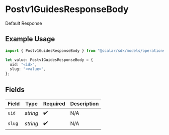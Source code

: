 # Postv1GuidesResponseBody

Default Response

## Example Usage

```typescript
import { Postv1GuidesResponseBody } from "@scalar/sdk/models/operations";

let value: Postv1GuidesResponseBody = {
  uid: "<id>",
  slug: "<value>",
};
```

## Fields

| Field              | Type               | Required           | Description        |
| ------------------ | ------------------ | ------------------ | ------------------ |
| `uid`              | *string*           | :heavy_check_mark: | N/A                |
| `slug`             | *string*           | :heavy_check_mark: | N/A                |